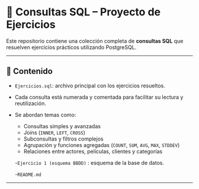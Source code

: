 # 🧠 Consultas SQL – Proyecto de Ejercicios

Este repositorio contiene una colección completa de **consultas SQL** que resuelven ejercicios prácticos utilizando PostgreSQL.

---

## 📄 Contenido

- `Ejercicios.sql`: archivo principal con los ejercicios resueltos.
- Cada consulta está numerada y comentada para facilitar su lectura y reutilización.
- Se abordan temas como:
  - Consultas simples y avanzadas
  - Joins (`INNER`, `LEFT`, `CROSS`)
  - Subconsultas y filtros complejos
  - Agrupación y funciones agregadas (`COUNT`, `SUM`, `AVG`, `MAX`, `STDDEV`)
  - Relaciones entre actores, películas, clientes y categorías

  -`Ejercicio 1 (esquema BBDD)` : esquema de la base de datos.
  
  -`README.md`

---

